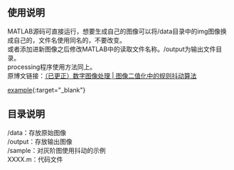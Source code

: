<h2>使用说明</h2>
MATLAB源码可直接运行，想要生成自己的图像可以将/data目录中的img图像换成自己的，文件名使用同名的，不要改变。<br>
或者添加进新图像之后修改MATLAB中的读取文件名称。/output为输出文件目录。<br>
processing程序使用方法同上。<br>
原博文链接：<a href="https://mp.weixin.qq.com/s?__biz=MzUzNzI4OTAzMQ==&mid=2247484216&idx=1&sn=fa9a6d62a0cc992ca934611238d43c8f&chksm=fae80b10cd9f8206e4d4b3332e76de2e6caed96150ca73056efb4406f3bd5e6fef9b73202b3f#rd" target="_blank">（已更正）数字图像处理 | 图像二值化中的规则抖动算法</a><br>

[example](https://mp.weixin.qq.com/s?__biz=MzUzNzI4OTAzMQ==&mid=2247484216&idx=1&sn=fa9a6d62a0cc992ca934611238d43c8f&chksm=fae80b10cd9f8206e4d4b3332e76de2e6caed96150ca73056efb4406f3bd5e6fef9b73202b3f#rd){:target="_blank"}

<h2>目录说明</h2>
/data：存放原始图像<br>
/output：存放输出图像<br>
/sample：对灰阶图使用抖动的示例<br>
XXXX.m：代码文件<br>
